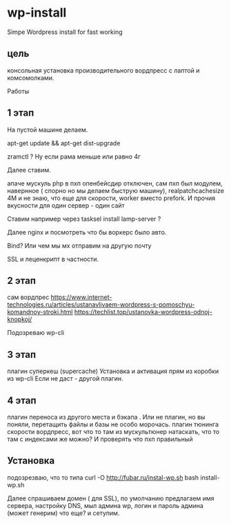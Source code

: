 # wp-install
Simpe Wordpress install for fast working

цель
---
консольная установка производительного вордпресс с лаптой и комсомолками.

Работы

1 этап
---
На пустой машине делаем.

apt-get update && apt-get dist-upgrade

zramctl ? Ну если рама меньше или равно 4г

Далее ставим.

апаче
мускуль
php
в пхп опенбейсдир отключен, сам пхп был модулем, навернное ( спорно но мы делаем быструю машину), realpatchcachesize 4M  и не знаю, что еще для скорости, worker вместо prefork. И прочия вкусности для один сервер - один сайт

Ставим например через
tasksel install lamp-server ?

Далее
nginx и посмотреть что бы воркерс было авто.

Bind? Или чем мы мх отправим на другую почту

SSL и леценкрипт в частности.

2 этап
---

сам вордпрес
https://www.internet-technologies.ru/articles/ustanavlivaem-wordpress-s-pomoschyu-komandnoy-stroki.html
https://techlist.top/ustanovka-wordpress-odnoj-knopkoj/

Подозреваю wp-cli

3 этап
-----

плагин суперкеш (supercache)
Установка и активация прям из коробки из wp-cli
Если не даст - другой плагин.


4 этап
------
плагин переноса из другого места и бэкапа . Или не плагин, но вы поняли, перетащить файлы и базы не особо морочась.
плагин тюнинга скорости  вордпресс, вот что то там из мускультюнер натаскать, что то там с индексами же можно? И проверять что пхп правильный


Установка
----
подозрезваю, что то типа
curl -O http://fubar.ru/instal-wp.sh
bash install-wp.sh

Далее спрашиваем домен ( для SSL), по умолчанию предлагаем имя сервера, настройку DNS, мыл админа wp, логин и пароль админа (может генерим) что еще? и сетупим.
